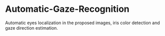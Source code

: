 # Automatic-Gaze-Recognition
Automatic eyes localization in the proposed images, iris color detection and gaze direction estimation.
